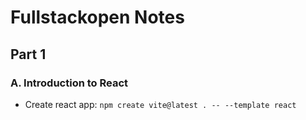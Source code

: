 # Fullstackopen Notes

## Part 1

### A. Introduction to React

- Create react app: `npm create vite@latest . -- --template react`